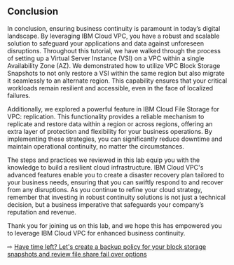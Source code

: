 ## Conclusion


In conclusion, ensuring business continuity is paramount in today’s digital landscape. By leveraging IBM Cloud VPC, you have a robust and scalable solution to safeguard your applications and data against unforeseen disruptions. Throughout this tutorial, we have walked through the process of setting up a Virtual Server Instance (VSI) on a VPC within a single Availability Zone (AZ). We demonstrated how to utilize VPC Block Storage Snapshots to not only restore a VSI within the same region but also migrate it seamlessly to an alternate region. This capability ensures that your critical workloads remain resilient and accessible, even in the face of localized failures.

Additionally, we explored a powerful feature in IBM Cloud File Storage for VPC: replication. This functionality provides a reliable mechanism to replicate and restore data within a region or across regions, offering an extra layer of protection and flexibility for your business operations. By implementing these strategies, you can significantly reduce downtime and maintain operational continuity, no matter the circumstances.

The steps and practices we reviewed in this lab equip you with the knowledge to build a resilient cloud infrastructure. IBM Cloud VPC's advanced features enable you to create a disaster recovery plan tailored to your business needs, ensuring that you can swiftly respond to and recover from any disruptions. As you continue to refine your cloud strategy, remember that investing in robust continuity solutions is not just a technical decision, but a business imperative that safeguards your company’s reputation and revenue.

Thank you for joining us on this lab, and we hope this has empowered you to leverage IBM Cloud VPC for enhanced business continuity.


⇨ [Have time left? Let's create a backup policy for your block storage snapshots and review file share fail over options](50-optional.md)
